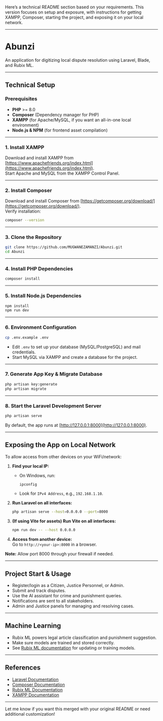 Here’s a technical README section based on your requirements. This version focuses on setup and exposure, with instructions for getting XAMPP, Composer, starting the project, and exposing it on your local network.

---

# Abunzi

An application for digitizing local dispute resolution using Laravel, Blade, and Rubix ML.

---

## Technical Setup

### Prerequisites

- **PHP** >= 8.0
- **Composer** (Dependency manager for PHP)
- **XAMPP** (for Apache/MySQL, if you want an all-in-one local environment)
- **Node.js & NPM** (for frontend asset compilation)

---

### 1. Install XAMPP

Download and install XAMPP from [https://www.apachefriends.org/index.html](https://www.apachefriends.org/index.html).  
Start Apache and MySQL from the XAMPP Control Panel.

---

### 2. Install Composer

Download and install Composer from [https://getcomposer.org/download/](https://getcomposer.org/download/).  
Verify installation:

```bash
composer --version
```

---

### 3. Clone the Repository

```bash
git clone https://github.com/MUGWANEZAMANZI/Abunzi.git
cd Abunzi
```

---

### 4. Install PHP Dependencies

```bash
composer install
```

---

### 5. Install Node.js Dependencies

```bash
npm install
npm run dev
```

---

### 6. Environment Configuration

```bash
cp .env.example .env
```
- Edit `.env` to set up your database (MySQL/PostgreSQL) and mail credentials.
- Start MySQL via XAMPP and create a database for the project.

---

### 7. Generate App Key & Migrate Database

```bash
php artisan key:generate
php artisan migrate
```

---

### 8. Start the Laravel Development Server

```bash
php artisan serve
```
By default, the app runs at [http://127.0.0.1:8000](http://127.0.0.1:8000).

---

## Exposing the App on Local Network

To allow access from other devices on your WiFi/network:

1. **Find your local IP:**
   - On Windows, run:  
     ```cmd
     ipconfig
     ```
   - Look for `IPv4 Address`, e.g., `192.168.1.10`.

2. **Run Laravel on all interfaces:**
   ```bash
   php artisan serve --host=0.0.0.0 --port=8000
   ```

3. **(If using Vite for assets) Run Vite on all interfaces:**
   ```bash
   npm run dev -- --host 0.0.0.0
   ```

4. **Access from another device:**  
   Go to `http://<your-ip>:8000` in a browser.

**Note:** Allow port 8000 through your firewall if needed.

---

## Project Start & Usage

- Register/login as a Citizen, Justice Personnel, or Admin.
- Submit and track disputes.
- Use the AI assistant for crime and punishment queries.
- Notifications are sent to all stakeholders.
- Admin and Justice panels for managing and resolving cases.

---

## Machine Learning

- Rubix ML powers legal article classification and punishment suggestion.
- Make sure models are trained and stored correctly.
- See [Rubix ML documentation](https://rubixml.com/docs/) for updating or training models.

---

## References

- [Laravel Documentation](https://laravel.com/docs/)
- [Composer Documentation](https://getcomposer.org/doc/)
- [Rubix ML Documentation](https://rubixml.com/docs/)
- [XAMPP Documentation](https://www.apachefriends.org/faq.html)

---

Let me know if you want this merged with your original README or need additional customization!
